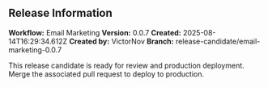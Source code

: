 ## Release Information

**Workflow:** Email Marketing
**Version:** 0.0.7
**Created:** 2025-08-14T16:29:34.612Z
**Created by:** VictorNov
**Branch:** release-candidate/email-marketing-0.0.7

This release candidate is ready for review and production deployment.
Merge the associated pull request to deploy to production.
